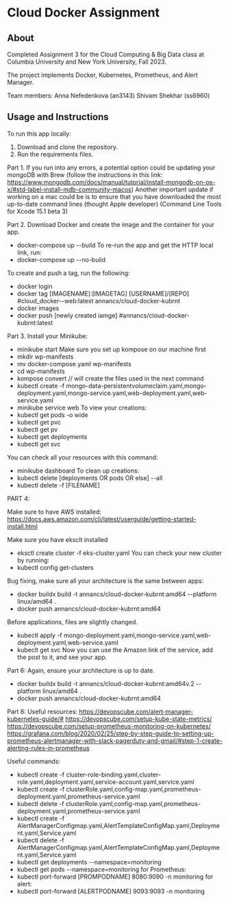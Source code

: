 # Cloud Docker Assignment

## About

Completed Assignment 3 for the Cloud Computing & Big Data
class at Columbia University and New York University, Fall 2023.

The project implements Docker, Kubernetes, Prometheus, and Alert Manager. 

Team members:
Anna Nefedenkova (an3143)
Shivam Shekhar (ss6960)

## Usage and Instructions

To run this app locally: 
1. Download and clone the repository.
2. Run the requirements files. 

Part 1.
If you run into any errors, a potential option could be updating your mongoDB with Brew 
(follow the instructions in this link: https://www.mongodb.com/docs/manual/tutorial/install-mongodb-on-os-x/#std-label-install-mdb-community-macos)
Another important update if working on a mac could be is to ensure that you have downloaded the most up-to-date command lines 
(thought Apple developer) (Command Line Tools for Xcode 15.1 beta 3)

Part 2.
Download Docker and create the image and the container for your app. 
- docker-compose up --build
To re-run the app and get the HTTP local link, run: 
- docker-compose up --no-build

To create and push a tag, run the following:
- docker login
- docker tag [IMAGENAME]:[IMAGETAG] [USERNAME]/[REPO] #cloud_docker--web:latest annancs/cloud-docker-kubrnt
- docker images
- docker push [newly created iamge]  #annancs/cloud-docker-kubrnt:latest    

Part 3.
Install your Minikube: 
- minikube start
Make sure you set up kompose on our machine first
- mkdir wp-manifests 
- mv docker-compose.yaml wp-manifests
- cd wp-manifests 
- kompose convert // will create the files used in the next command
- kubectl create -f mongo-data-persistentvolumeclaim.yaml,mongo-deployment.yaml,mongo-service.yaml,web-deployment.yaml,web-service.yaml
- minikube service web 
To view your creations:
- kubectl get pods -o wide
- kubectl get pvc
- kubectl get pv
- kubectl get deployments
- kubectl get svc 

You can check all your resources with this command:
- minikube dashboard 
To clean up creations: 
- kubectl delete [deployments OR pods OR else] --all
- kubectl delete -f [FILENAME]

PART 4: 

Make sure to have AWS installed: 
https://docs.aws.amazon.com/cli/latest/userguide/getting-started-install.html

Make sure you have eksclt installed 
- eksctl create cluster -f eks-cluster.yaml
You can check your new cluster by running: 
- kubectl config get-clusters

Bug fixing, make sure all your architecture is the same between apps: 

- docker buildx build -t annancs/cloud-docker-kubrnt:amd64 --platform linux/amd64 .
- docker push annancs/cloud-docker-kubrnt:amd64

Before applications, files are slightly changed. 
- kubectl apply -f mongo-deployment.yaml,mongo-service.yaml,web-deployment.yaml,web-service.yaml
- kubeclt get svc
Now you can use the Amazon link of the service, add the post to it, and see your app.

Part 6: 
Again, ensure your architecture is up to date.
- docker buildx build -t annancs/cloud-docker-kubrnt:amd64v.2 --platform linux/amd64 .
- docker push annancs/cloud-docker-kubrnt:amd64

Part 8: 
Useful resources: 
https://devopscube.com/alert-manager-kubernetes-guide/#
https://devopscube.com/setup-kube-state-metrics/
https://devopscube.com/setup-prometheus-monitoring-on-kubernetes/
https://grafana.com/blog/2020/02/25/step-by-step-guide-to-setting-up-prometheus-alertmanager-with-slack-pagerduty-and-gmail/#step-1-create-alerting-rules-in-prometheus

Useful commands: 
- kubectl create -f cluster-role-binding.yaml,cluster-role.yaml,deployment.yaml,service-account.yaml,service.yaml
- kubectl create -f clusterRole.yaml,config-map.yaml,prometheus-deployment.yaml,prometheus-service.yaml 
- kubectl delete -f clusterRole.yaml,config-map.yaml,prometheus-deployment.yaml,prometheus-service.yaml 
- kubectl create -f AlertManagerConfigmap.yaml,AlertTemplateConfigMap.yaml,Deployment.yaml,Service.yaml
- kubectl delete -f AlertManagerConfigmap.yaml,AlertTemplateConfigMap.yaml,Deployment.yaml,Service.yaml
- kubectl get deployments --namespace=monitoring
- kubectl get pods --namespace=monitoring
for Prometheus:
- kubectl port-forward [PROMPODNAME] 8080:9090 -n monitoring
for alert:
- kubectl port-forward [ALERTPODNAME] 9093:9093 -n monitoring
